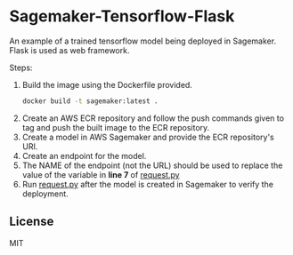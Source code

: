 # Sagemaker-Tensorflow-Flask
An example of a trained tensorflow model being deployed in Sagemaker. Flask is used as web framework.

Steps:
1. Build the image using the Dockerfile provided. 
    ```sh
    docker build -t sagemaker:latest .
    ```
2. Create an AWS ECR repository and follow the push commands given to tag and push the built image to the ECR repository.
3. Create a model in AWS Sagemaker and provide the ECR repository's URI.
4. Create an endpoint for the model.
5. The NAME of the endpoint (not the URL) should be used to replace the value of the variable in **line 7** of [request.py](https://github.com/Ugenteraan/Sagemaker-TF-Flask/blob/master/request.py)
6. Run [request.py](https://github.com/Ugenteraan/Sagemaker-TF-Flask/blob/master/request.py) after the model is created in Sagemaker to verify the deployment.

License
----

MIT
